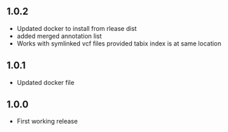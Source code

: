 ## 1.0.2
* Updated docker to install from rlease dist 
* added merged annotation list
* Works with symlinked vcf files provided tabix index is at same location
## 1.0.1
* Updated docker file
## 1.0.0
* First working release

